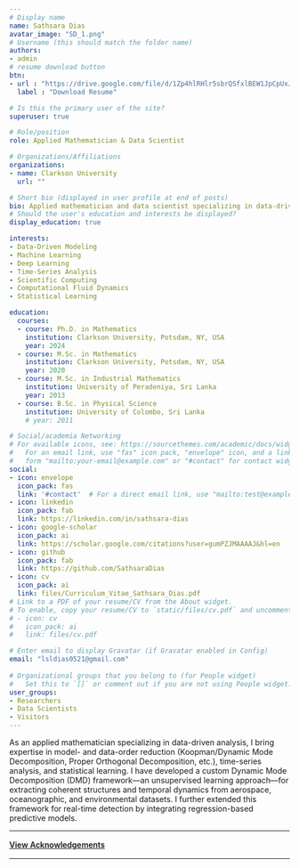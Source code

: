 ```yaml
---
# Display name
name: Sathsara Dias
avatar_image: "SD_1.png"
# Username (this should match the folder name)
authors:
- admin
# resume download button
btn:
- url : "https://drive.google.com/file/d/1Zp4hlRHlr5sbrQSfxlBEW1JpCpUxJFTp/view?usp=sharing"
  label : "Download Resume"

# Is this the primary user of the site?
superuser: true

# Role/position
role: Applied Mathematician & Data Scientist

# Organizations/Affiliations
organizations:
- name: Clarkson University
  url: ""

# Short bio (displayed in user profile at end of posts)
bio: Applied mathematician and data scientist specializing in data-driven modeling, time-series analysis, and machine learning for aerospace, oceanographic, and environmental applications.
# Should the user's education and interests be displayed?
display_education: true

interests:
- Data-Driven Modeling
- Machine Learning
- Deep Learning
- Time-Series Analysis
- Scientific Computing
- Computational Fluid Dynamics
- Statistical Learning

education:
  courses:
  - course: Ph.D. in Mathematics
    institution: Clarkson University, Potsdam, NY, USA
    year: 2024
  - course: M.Sc. in Mathematics
    institution: Clarkson University, Potsdam, NY, USA
    year: 2020
  - course: M.Sc. in Industrial Mathematics
    institution: University of Peradeniya, Sri Lanka
    year: 2013
  - course: B.Sc. in Physical Science
    institution: University of Colombo, Sri Lanka
    # year: 2011

# Social/academia Networking
# For available icons, see: https://sourcethemes.com/academic/docs/widgets/#icons
#   For an email link, use "fas" icon pack, "envelope" icon, and a link in the
#   form "mailto:your-email@example.com" or "#contact" for contact widget.
social:
- icon: envelope
  icon_pack: fas
  link: '#contact'  # For a direct email link, use "mailto:test@example.org".
- icon: linkedin
  icon_pack: fab
  link: https://linkedin.com/in/sathsara-dias
- icon: google-scholar
  icon_pack: ai
  link: https://scholar.google.com/citations?user=gumPZJMAAAAJ&hl=en
- icon: github
  icon_pack: fab
  link: https://github.com/SathsaraDias
- icon: cv
  icon_pack: ai
  link: files/Curriculum_Vitae_Sathsara_Dias.pdf
# Link to a PDF of your resume/CV from the About widget.
# To enable, copy your resume/CV to `static/files/cv.pdf` and uncomment the lines below.  
# - icon: cv
#   icon_pack: ai
#   link: files/cv.pdf

# Enter email to display Gravatar (if Gravatar enabled in Config)
email: "lsldias0521@gmail.com"
  
# Organizational groups that you belong to (for People widget)
#   Set this to `[]` or comment out if you are not using People widget.  
user_groups:
- Researchers
- Data Scientists
- Visitors
---
```


As an applied mathematician specializing in data-driven analysis, I bring expertise in model- and data-order reduction (Koopman/Dynamic Mode Decomposition, Proper Orthogonal Decomposition, etc.), time-series analysis, and statistical learning. I have developed a custom Dynamic Mode Decomposition (DMD) framework—an unsupervised learning approach—for extracting coherent structures and temporal dynamics from aerospace, oceanographic, and environmental datasets. I further extended this framework for real-time detection by integrating regression-based predictive models.

---

<div style="margin-top: 1.0rem; margin-bottom: 1rem;">
  <a class="btn btn-outline-primary" href="/acknowledgement/" target="_blank" style="font-weight:600;">
    View Acknowledgements
  </a>
</div>

---

<!--  
You can add more sections, publications, or other personal/professional information below as needed.
-->
